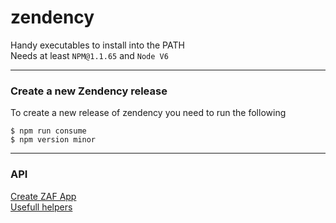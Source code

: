 # zendency
Handy executables to install into the PATH<br>
Needs at least `NPM@1.1.65` and `Node V6`<br>

---

### Create a new Zendency release
To create a new release of zendency you need to run the following
```shell
$ npm run consume
$ npm version minor
```

---

### API

[Create ZAF App](https://github.com/zendesklabs/zendency/wiki/ZAF-App)<br>
[Usefull helpers](https://github.com/zendesklabs/zendency/wiki/Helpers)
